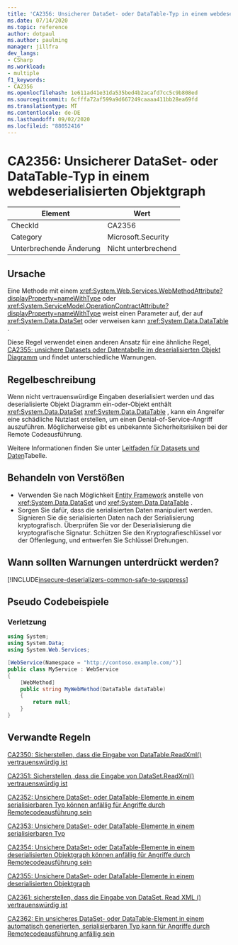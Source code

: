 ```yaml
---
title: 'CA2356: Unsicherer DataSet- oder DataTable-Typ in einem webdeserialisierten Objektgraph'
ms.date: 07/14/2020
ms.topic: reference
author: dotpaul
ms.author: paulming
manager: jillfra
dev_langs:
- CSharp
ms.workload:
- multiple
f1_keywords:
- CA2356
ms.openlocfilehash: 1e611ad41e31da535bed4b2acafd7cc5c9b808ed
ms.sourcegitcommit: 6cfffa72af599a9d667249caaaa411bb28ea69fd
ms.translationtype: MT
ms.contentlocale: de-DE
ms.lasthandoff: 09/02/2020
ms.locfileid: "88052416"
---
```

# <a name="ca2356-unsafe-dataset-or-datatable-type-in-web-deserialized-object-graph"></a>CA2356: Unsicherer DataSet- oder DataTable-Typ in einem webdeserialisierten Objektgraph

|Element|Wert|
|-|-|
|CheckId|CA2356|
|Category|Microsoft.Security|
|Unterbrechende Änderung|Nicht unterbrechend|

## <a name="cause"></a>Ursache

Eine Methode mit einem <xref:System.Web.Services.WebMethodAttribute?displayProperty=nameWithType> oder <xref:System.ServiceModel.OperationContractAttribute?displayProperty=nameWithType> weist einen Parameter auf, der auf <xref:System.Data.DataSet> oder verweisen kann <xref:System.Data.DataTable> .

Diese Regel verwendet einen anderen Ansatz für eine ähnliche Regel, [CA2355: unsichere Datasets oder Datentabelle im deserialisierten Objekt Diagramm](ca2355.md) und findet unterschiedliche Warnungen.

## <a name="rule-description"></a>Regelbeschreibung

Wenn nicht vertrauenswürdige Eingaben deserialisiert werden und das deserialisierte Objekt Diagramm ein-oder-Objekt enthält <xref:System.Data.DataSet> <xref:System.Data.DataTable> , kann ein Angreifer eine schädliche Nutzlast erstellen, um einen Denial-of-Service-Angriff auszuführen. Möglicherweise gibt es unbekannte Sicherheitsrisiken bei der Remote Codeausführung.

Weitere Informationen finden Sie unter [Leitfaden für Datasets und Daten](https://go.microsoft.com/fwlink/?linkid=2132227)Tabelle.

## <a name="how-to-fix-violations"></a>Behandeln von Verstößen

- Verwenden Sie nach Möglichkeit [Entity Framework](https://docs.microsoft.com/ef/) anstelle von <xref:System.Data.DataSet> und <xref:System.Data.DataTable> .
- Sorgen Sie dafür, dass die serialisierten Daten manipuliert werden. Signieren Sie die serialisierten Daten nach der Serialisierung kryptografisch. Überprüfen Sie vor der Deserialisierung die kryptografische Signatur. Schützen Sie den Kryptografieschlüssel vor der Offenlegung, und entwerfen Sie Schlüssel Drehungen.

## <a name="when-to-suppress-warnings"></a>Wann sollten Warnungen unterdrückt werden?

[!INCLUDE[insecure-deserializers-common-safe-to-suppress](includes/insecure-deserializers-common-safe-to-suppress-md.md)]

## <a name="pseudo-code-examples"></a>Pseudo Codebeispiele

### <a name="violation"></a>Verletzung

```csharp
using System;
using System.Data;
using System.Web.Services;

[WebService(Namespace = "http://contoso.example.com/")]
public class MyService : WebService
{
    [WebMethod]
    public string MyWebMethod(DataTable dataTable)
    {
        return null;
    }
}
```

## <a name="related-rules"></a>Verwandte Regeln

[CA2350: Sicherstellen, dass die Eingabe von DataTable.ReadXml() vertrauenswürdig ist](ca2350.md)

[CA2351: Sicherstellen, dass die Eingabe von DataSet.ReadXml() vertrauenswürdig ist](ca2351.md)

[CA2352: Unsichere DataSet- oder DataTable-Elemente in einem serialisierbaren Typ können anfällig für Angriffe durch Remotecodeausführung sein](ca2352.md)

[CA2353: Unsichere DataSet- oder DataTable-Elemente in einem serialisierbaren Typ](ca2353.md)

[CA2354: Unsichere DataSet- oder DataTable-Elemente in einem deserialisierten Objektgraph können anfällig für Angriffe durch Remotecodeausführung sein](ca2354.md)

[CA2355: Unsichere DataSet- oder DataTable-Elemente in einem deserialisierten Objektgraph](ca2355.md)

[CA2361: sicherstellen, dass die Eingabe von DataSet. Read XML () vertrauenswürdig ist](ca2361.md)

[CA2362: Ein unsicheres DataSet- oder DataTable-Element in einem automatisch generierten, serialisierbaren Typ kann für Angriffe durch Remotecodeausführung anfällig sein](ca2362.md)

